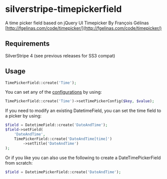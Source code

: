 silverstripe-timepickerfield
============================

A time picker field based on jQuery UI Timepicker By François Gélinas
[http://fgelinas.com/code/timepicker/](http://fgelinas.com/code/timepicker/)

Requirements
--------

SilverStripe 4 (see previous releases for SS3 compat)

Usage
--------

```php
TimePickerField::create('Time');
```

You can set any of the [configurations](http://fgelinas.com/code/timepicker/#usage) by using:

```php
TimePickerField::create('Time')->setTimePickerConfig($key, $value);
```
If you need to modify an existing DatetimeField, you can set the time field to a picker by using:

```php
$field = DatetimeField::create('DateAndTime');
$field->setField(
    'DateAndTime',
    TimePickerField::create('DateAndTime[time]')
        ->setTitle('DateAndTime')
);
```

Or if you like you can also use the following to create a DateTimePickerField from scratch:

```php
$field = DatetimePickerField::create('DateAndTime');
```
